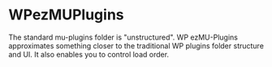 WPezMUPlugins
=============

The standard mu-plugins folder is "unstructured". WP ezMU-Plugins approximates something closer to the traditional WP plugins folder structure and UI. It also enables you to control load order. 
